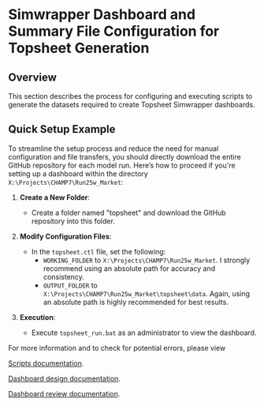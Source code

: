 # Simwrapper Dashboard and Summary File Configuration for Topsheet Generation

## Overview
This section describes the process for configuring and executing scripts to generate the datasets required to create Topsheet Simwrapper dashboards.


## Quick Setup Example

To streamline the setup process and reduce the need for manual configuration and file transfers, you should directly download the entire GitHub repository for each model run. Here’s how to proceed if you're setting up a dashboard within the directory `X:\Projects\CHAMP7\Run25w_Market`:

1. **Create a New Folder**:
   - Create a folder named "topsheet" and download the GitHub repository into this folder.

2. **Modify Configuration Files**:
   - In the `topsheet.ctl` file, set the following:
     - `WORKING_FOLDER` to `X:\Projects\CHAMP7\Run25w_Market`. I strongly recommend using an absolute path for accuracy and consistency.
     - `OUTPUT_FOLDER` to `X:\Projects\CHAMP7\Run25w_Market\topsheet\data`. Again, using an absolute path is highly recommended for best results.

3. **Execution**:
   - Execute `topsheet_run.bat` as an administrator to view the dashboard.

For more information and to check for potential errors, please view 

[Scripts documentation](https://docs.google.com/document/d/1d1rsOzBTJeTjgL5Qi_pyLSJCFsjHB4bm8BG8Yhs29OA/edit).

[Dashboard design documentation](https://docs.google.com/document/d/17FlH8S7F_nT-qn5nNHcWCI0Av0-2xLipeVUh8ym7Hh0/edit).

[Dashboard review documentation](https://docs.google.com/document/d/1o2vDNIshKRgV7FeATWGQIALQo78pNWbwqu3ksiplu28/edit).

